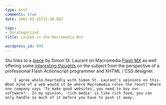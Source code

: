 ```yaml
---
type: post
comments: true
date: 2002-03-15T22:38:00Z

tags:
- Uncategorized
title: Locked in the Macromedia Box

wordpress_id: 999
---
```


Stu links to a [piece](http://www.oreillynet.com/lpt/wlg/1197) by Simon St. Laurant on Macromedia [Flash MX](http://www.macromedia.com/software/flash/) as well  offering some [interesting thoughts](http://www.t-melt.com/archives.php?p=blogger/2002_03_01_archive.html#10729583 ) on the subject from the perspective of a professional Flash Actionscript programmer and XHTML / CSS designer.
  


  

        I agree whole-heartedly with Simon St. Laurant's opinions on this. What kind of a web would it be where Macromedia rules the roost? Where one company says 'To make good websites, you need to buy our software?'. In my opinion, 'rich media' is like rich food, you can only handle so much of it before you have to push it away. 
